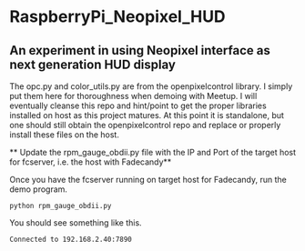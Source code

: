 # RaspberryPi_Neopixel_HUD
## An experiment in using Neopixel interface as next generation HUD display

The opc.py and color_utils.py are from the openpixelcontrol library. I simply put them here for thoroughness when demoing with Meetup. I will eventually cleanse this repo and hint/point to get the proper libraries installed on host as this project matures. At this point it is standalone, but one should still obtain the openpixelcontrol repo and replace or properly install these files on the host.

** Update the rpm_gauge_obdii.py file with the IP and Port of the target host for fcserver, i.e. the host with Fadecandy**

Once you have the fcserver running on target host for Fadecandy, run the demo program.

```
python rpm_gauge_obdii.py
```

You should see something like this.

```
Connected to 192.168.2.40:7890
```
